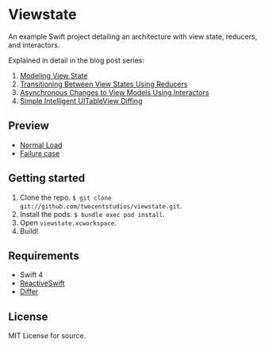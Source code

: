 # Viewstate

An example Swift project detailing an architecture with view state, reducers, and interactors.

Explained in detail in the blog post series:

1. [Modeling View State](http://twocentstudios.com/2017/07/24/modeling-view-state/)
2. [Transitioning Between View States Using Reducers](http://twocentstudios.com/2017/08/02/transitioning-between-view-states-using-reducers/)
3. [Asynchronous Changes to View Models Using Interactors](http://twocentstudios.com/2017/11/05/interactors/)
4. [Simple Intelligent UITableView Diffing](http://twocentstudios.com/2017/12/16/simple-intelligent-uitableview-diffing/)

## Preview

* [Normal Load](http://twocentstudios.com/images/view_controller_with_interactor-normal_load.mov)
* [Failure case](http://twocentstudios.com/images/view_controller_with_interactor-failed.mov)

## Getting started

1. Clone the repo. `$ git clone git://github.com/twocentstudios/viewstate.git`.
2. Install the pods. `$ bundle exec pod install`.
3. Open `viewstate.xcworkspace`.
4. Build!

## Requirements

* Swift 4
* [ReactiveSwift](https://github.com/ReactiveCocoa/ReactiveSwift)
* [Differ](https://github.com/tonyarnold/Differ)

## License

MIT License for source.